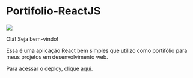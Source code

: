 # Portifolio-ReactJS

<img src="https://pbs.twimg.com/media/Fp3JW9UX0AAWU2s?format=jpg&name=medium"/>

Olá! Seja bem-vindo!

Essa é uma aplicação React bem simples que utilizo como portifólio para meus projetos em desenvolvimento web. 

Para acessar o deploy, clique <a href="https://portifolio-react-js-peach.vercel.app/">aqui</a>. 
